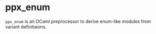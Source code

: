 # ppx_enum

`ppx_enum` is an OCaml preprocessor to derive enum-like modules from variant definitaions.
